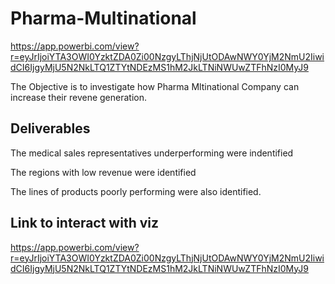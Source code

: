 # Pharma-Multinational
https://app.powerbi.com/view?r=eyJrIjoiYTA3OWI0YzktZDA0Zi00NzgyLThjNjUtODAwNWY0YjM2NmU2IiwidCI6IjgyMjU5N2NkLTQ1ZTYtNDEzMS1hM2JkLTNiNWUwZTFhNzI0MyJ9

The Objective is to investigate how Pharma Mltinational Company can increase their revene generation. 

## Deliverables

The medical sales representatives underperforming were indentified

The regions with low revenue were identified

The lines of products poorly performing were also identified. 

## Link to interact with viz
https://app.powerbi.com/view?r=eyJrIjoiYTA3OWI0YzktZDA0Zi00NzgyLThjNjUtODAwNWY0YjM2NmU2IiwidCI6IjgyMjU5N2NkLTQ1ZTYtNDEzMS1hM2JkLTNiNWUwZTFhNzI0MyJ9
